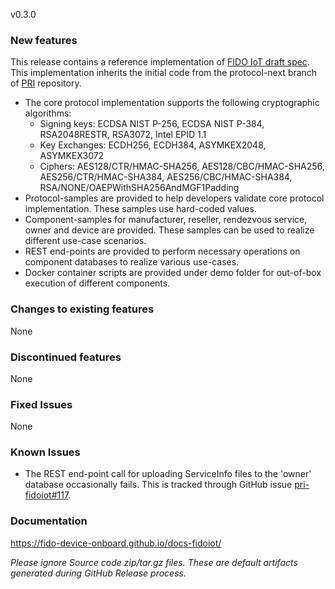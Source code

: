 v0.3.0

### New features

This release contains a reference implementation of [FIDO IoT draft spec](https://fidoalliance.org/specs/fidoiot/FIDO-IoT-spec-v1.0-wd-20200730.html). This implementation inherits the initial code from the protocol-next branch of [PRI](https://github.com/fido-device-onboard/pri/tree/protocol-next) repository.

* The core protocol implementation supports the following cryptographic algorithms:
  * Signing keys: ECDSA NIST P-256, ECDSA NIST P-384, RSA2048RESTR, RSA3072, Intel EPID 1.1
  * Key Exchanges: ECDH256, ECDH384, ASYMKEX2048, ASYMKEX3072
  * Ciphers: AES128/CTR/HMAC-SHA256, AES128/CBC/HMAC-SHA256, AES256/CTR/HMAC-SHA384, AES256/CBC/HMAC-SHA384, RSA/NONE/OAEPWithSHA256AndMGF1Padding
* Protocol-samples are provided to help developers validate core protocol implementation. These samples use hard-coded values.
* Component-samples for manufacturer, reseller, rendezvous service, owner and device are provided. These samples can be used to realize different use-case scenarios.
* REST end-points are provided to perform necessary operations on component databases to realize various use-cases.
* Docker container scripts are provided under demo folder for out-of-box execution of different components.

### Changes to existing features

None  

### Discontinued features

None  

### Fixed Issues

None  

### Known Issues

* The REST end-point call for uploading ServiceInfo files to the 'owner' database occasionally fails. This is tracked through GitHub issue [pri-fidoiot#117](https://github.com/fido-device-onboard/pri-fidoiot/issues/117).

### Documentation

https://fido-device-onboard.github.io/docs-fidoiot/  

*Please ignore Source code zip/tar.gz files. These are default artifacts generated during GitHub Release process.*  

